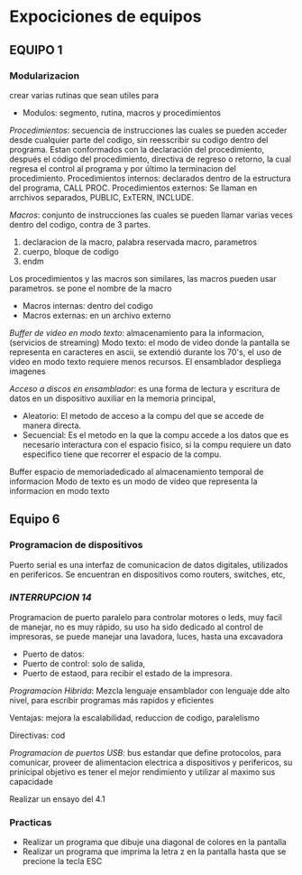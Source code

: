 # Expociciones de equipos

## EQUIPO 1

### Modularizacion

crear varias rutinas que sean utiles para

- Modulos: segmento, rutina, macros y procedimientos

*Procedimientos*:     secuencia de instrucciones las cuales se pueden acceder desde cualquier parte del codigo, sin reesscribir su codigo dentro del programa. Estan conformados con la declaración del procedimiento, después el código del procedimiento, directiva de regreso o retorno, la cual regresa el control al programa y por último la terminacion del procedimiento.
Procedimientos internos: declarados dentro de la estructura del programa, CALL PROC.
Procedimientos externos: Se llaman en arrchivos separados, PUBLIC, ExTERN, INCLUDE.

*Macros*:      conjunto de instrucciones las cuales se pueden llamar varias veces dentro del codigo, contra de 3 partes.

1. declaracion de la macro, palabra reservada macro, parametros
2. cuerpo, bloque de codigo
3. endm

Los procedimientos y las macros son similares, las macros pueden usar parametros. se pone el nombre de la macro

- Macros internas: dentro del codigo
- Macros externas: en un archivo externo

*Buffer de video en modo texto*: almacenamiento para la informacion, (servicios de streaming)
Modo texto: el modo de video donde la pantalla se representa en caracteres en ascii, se extendió durante los 70's, el uso de video en modo texto requiere menos recursos. El ensamblador despliega imagenes

*Acceso a discos en ensamblador*: es una forma de lectura y escritura de datos en un dispositivo auxiliar en la memoria principal,

- Aleatorio: El metodo de acceso a la compu del que se accede de manera directa.
- Secuencial: Es el metodo en la que la compu accede a los datos que es necesario interactura con el espacio fisico, si la compu requiere un dato especifico tiene que recorrer el espacio de la compu.

Buffer espacio de memoriadedicado al almacenamiento temporal de informacion
Modo de texto es un modo de video que representa la informacion en modo texto

## Equipo 6

### Programacion de dispositivos

Puerto serial es una interfaz de comunicacion de datos digitales, utilizados en perifericos. Se encuentran en dispositivos como routers, switches, etc,

### *INTERRUPCION 14*

Programacion de puerto paralelo para controlar motores o leds, muy facil de manejar, no es muy rápido, su uso ha sido dedicado al control de impresoras, se puede manejar una lavadora, luces, hasta una excavadora

- Puerto de datos:
- Puerto de control: solo de salida,
- Puerto de estaod, para recibir el estado de la impresora.

*Programacion Hibrida*: Mezcla lenguaje ensamblador con lenguaje dde alto nivel, para escribir programas más rapidos y eficientes

Ventajas: mejora la escalabilidad, reduccion de codigo, paralelismo

Directivas: cod

*Programacion de puertos USB*: bus estandar que define protocolos, para comunicar, proveer de alimentacion electrica a dispositivos y perifericos, su prinicipal objetivo es tener el mejor rendimiento y utilizar al maximo sus capacidade

Realizar un ensayo del 4.1

### Practicas

- Realizar un programa que dibuje una diagonal de colores en la pantalla
- Realizar un programa que imprima la letra z en la pantalla hasta que se precione la tecla ESC